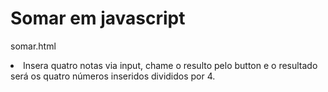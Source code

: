 # Somar em javascript
somar.html


<li>Insera quatro notas via input, chame o resulto pelo button e o resultado será os quatro números inseridos divididos por 4.</li>

